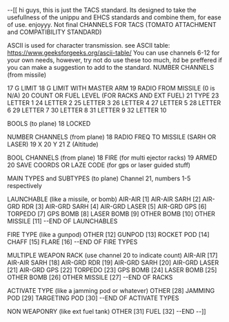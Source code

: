 --[[
hi guys, this is just the TACS standard. Its designed to take the usefullness of the unippu and EHCS standards and combine them, for ease of use. enjoyyy. Not final
CHANNELS FOR TACS (TOMATO ATTACHMENT and COMPATIBILITY STANDARD)

ASCII is used for character transmission. see ASCII table: https://www.geeksforgeeks.org/ascii-table/
You can use channels 6-12 for your own needs, however, try not do use these too much, itd be preffered if you can make a suggestion to add to the standard.
NUMBER CHANNELS (from missile) 
 
17 G LIMIT
18 G LIMIT WITH MASTER ARM
19 RADIO FROM MISSILE (0 is N/A)
20 COUNT OR FUEL LEVEL (FOR RACKS AND EXT FUEL)
21 TYPE
23 LETTER 1
24 LETTER 2
25 LETTER 3
26 LETTER 4
27 LETTER 5
28 LETTER 6
29 LETTER 7
30 LETTER 8
31 LETTER 9
32 LETTER 10

BOOLS (to plane)
18 LOCKED

NUMBER CHANNELS (from plane)
18 RADIO FREQ TO MISSILE (SARH OR LASER)
19 X
20 Y
21 Z (Altitude)

BOOL CHANNELS (from plane)
18 FIRE (for multi ejector racks)
19 ARMED
20 SAVE COORDS OR LAZE CODE (for gps or laser guided stuff)




MAIN TYPES and SUBTYPES (to plane)
Channel 21, numbers 1-5 respectively

LAUNCHABLE (like a missile, or bomb)
AIR-AIR [1]
AIR-AIR SARH [2]
AIR-GRD RDR [3]
AIR-GRD SARH [4]
AIR-GRD LASER [5]
AIR-GRD GPS [6]
TORPEDO [7]
GPS BOMB [8]
LASER BOMB [9]
OTHER BOMB [10]
OTHER MISSILE [11]
--END OF LAUNCHABLES

FIRE TYPE (like a gunpod)
OTHER [12]
GUNPOD [13]
ROCKET POD [14] 
CHAFF [15]
FLARE [16]
--END OF FIRE TYPES

MULTIPLE WEAPON RACK (use channel 20 to indicate count)
AIR-AIR [17]
AIR-AIR SARH [18]
AIR-GRD RDR [19]
AIR-GRD SARH [20]
AIR-GRD LASER [21]
AIR-GRD GPS [22]
TORPEDO [23]
GPS BOMB [24]
LASER BOMB [25]
OTHER BOMB [26]
OTHER MISSILE [27]
--END OF RACKS

ACTIVATE TYPE (like a jamming pod or whatever)
OTHER [28]
JAMMING POD [29]
TARGETING POD [30]
--END OF ACTIVATE TYPES

NON WEAPONRY (like ext fuel tank)
OTHER [31]
FUEL [32]
--END
--]]
